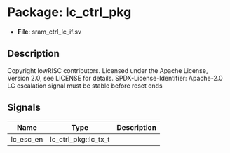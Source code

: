 # Package: lc_ctrl_pkg

- **File**: sram_ctrl_lc_if.sv
## Description

Copyright lowRISC contributors.
 Licensed under the Apache License, Version 2.0, see LICENSE for details.
 SPDX-License-Identifier: Apache-2.0
 LC escalation signal must be stable before reset ends
 

## Signals

| Name      | Type                 | Description |
| --------- | -------------------- | ----------- |
| lc_esc_en | lc_ctrl_pkg::lc_tx_t |             |
